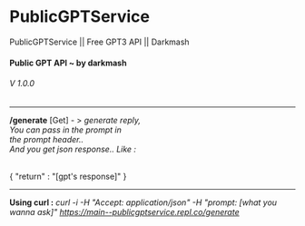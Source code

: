 # PublicGPTService
PublicGPTService || Free GPT3 API || Darkmash


  <title>Public GPT API</title>
  <h4>Public GPT API ~ by darkmash<br></h4>
  <h6>V 1.0.0</h6>
  <hr>
  <b>/generate</b> [Get] - > <i>generate reply,<br>
  You can pass in the prompt in<br>
  the prompt header..<br>
  And you get json response.. Like : <br><br></i>

  {
  "return" : "[gpt's response]"
  }

  <hr>

  <b>Using curl :</b>
  <i>
  curl -i -H "Accept: application/json" -H "prompt: [what you wanna ask]"  https://main--publicgptservice.repl.co/generate
  </i>
